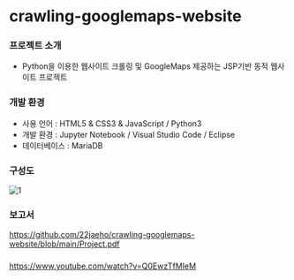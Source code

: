 # crawling-googlemaps-website

### 프로젝트 소개
 * Python을 이용한 웹사이트 크롤링 및 GoogleMaps 제공하는 JSP기반 동적 웹사이트 프로젝트

### 개발 환경
  * 사용 언어 : HTML5 & CSS3 & JavaScript / Python3
  * 개발 환경 : Jupyter Notebook / Visual Studio Code / Eclipse
  * 데이터베이스 : MariaDB


### 구성도
![1](https://user-images.githubusercontent.com/71754176/119066767-7719e080-ba1b-11eb-9fae-42aeee778b26.jpg)

### 보고서
https://github.com/22jaeho/crawling-googlemaps-website/blob/main/Project.pdf

### 
https://www.youtube.com/watch?v=Q0EwzTfMIeM
